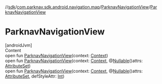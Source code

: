 //[sdk](../../../index.md)/[com.parknav.sdk.android.navigation.map](../index.md)/[ParknavNavigationView](index.md)/[ParknavNavigationView](-parknav-navigation-view.md)



# ParknavNavigationView  
[androidJvm]  
Content  
open fun [ParknavNavigationView](-parknav-navigation-view.md)(context: [Context](https://developer.android.com/reference/kotlin/android/content/Context.html))  
open fun [ParknavNavigationView](-parknav-navigation-view.md)(context: [Context](https://developer.android.com/reference/kotlin/android/content/Context.html), @[Nullable](https://developer.android.com/reference/kotlin/androidx/annotation/Nullable.html)()attrs: [AttributeSet](https://developer.android.com/reference/kotlin/android/util/AttributeSet.html))  
open fun [ParknavNavigationView](-parknav-navigation-view.md)(context: [Context](https://developer.android.com/reference/kotlin/android/content/Context.html), @[Nullable](https://developer.android.com/reference/kotlin/androidx/annotation/Nullable.html)()attrs: [AttributeSet](https://developer.android.com/reference/kotlin/android/util/AttributeSet.html), defStyleAttr: [Int](https://kotlinlang.org/api/latest/jvm/stdlib/kotlin/-int/index.html))  



